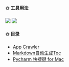 #### :snowman: 工具用法
![](https://img.shields.io/badge/工具用法-01d7b4.svg) ![](https://img.shields.io/badge/编程语言-purple.svg)

#### :snowman: 目录
- [App Crawler](notes/App_Crawler.md)
- [Markdown自动生成Toc](notes/Markdown自动生成Toc.md)
- [Pycharm 快捷键 for Mac](notes/Pycharm_快捷键_for_Mac.md)
 



